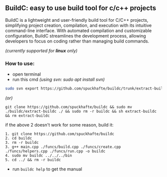 ## BuildC: easy to use build tool for c/c++ projects
BuildC is a lightweight and user-friendly build tool for C/C++ projects, simplifying project creation, compilation, and execution with its intuitive command-line interface. With automated compilation and customizable configuration, BuildC streamlines the development process, allowing developers to focus on coding rather than managing build commands.

*(currently supported for **linux** only)*

### How to use:
 - open terminal
 - run this cmd
 *(using svn: sudo apt install svn)*
 ```bash
 sudo svn export https://github.com/spuckhafte/buildc/trunk/extract-buildc && sh extract-buildc && sudo rm extract-buildc
 ```
 *(or)*
 ```
 git clone https://github.com/spuckhafte/buildc && sudo mv ./buildc/extract-buildc ./ && sudo rm -r buildc && sh extract-buildc && rm extract-buildc
 ```
if the above 2 doesn't work for some reason, build it:
```
1. git clone https://github.com/spuckhafte/buildc
2. cd buildc
3. rm -r buildc
3. g++ main.cpp ./funcs/build.cpp ./funcs/create.cpp ./funcs/helpers.cpp ./funcs/run.cpp -o buildc
4. sudo mv buildc ../../../bin
5. cd ../ && rm -r buildc
```
 - run `buildc help` to get the manual
